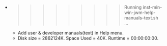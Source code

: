 * >>>>>>>>> Running inst-min-win-jwm-help-manuals-text.sh ...
  * Add user & developer manuals(text) in Help menu.
  * Disk size = 2862124K. Space Used = 40K. Runtime = 00:00:00:00.
